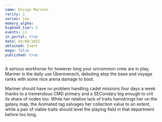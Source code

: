 ```yaml
---
name: Ensign Mariner
rarity: 2
series: low
memory_alpha:
bigbook_tier: 2
events: 11
in_portal: true
date: 03/08/2022
obtained: Event
mega: false
published: true
---
```


A serious workhorse for however long your uncommon crew are in play, Mariner is the daily use Übermensch, debuting atop the base and voyage ranks with some nice arena damage to boot.

Mariner should have no problem handling cadet missions four days a week thanks to a tremendous CMD primary and a SECondary big enough to crit its share of nodes too. While her relative lack of traits hamstrings her on the galaxy map, the Animated tag salvages her collection value to an extent, while a pair of viable traits should level the playing field in that department before too long.
